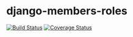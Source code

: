 # django-members-roles

[![Build Status](https://travis-ci.org/cowhite/django-members-roles.svg?branch=master)](https://travis-ci.org/cowhite/django-members-roles)
[![Coverage Status](https://coveralls.io/repos/github/cowhite/django-members-roles/badge.svg?branch=master)](https://coveralls.io/github/cowhite/django-members-roles?branch=master)
